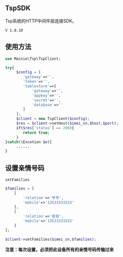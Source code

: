 TspSDK
------
Tsp系统的HTTP中间件层连接SDK。

`V 1.0.10`

## 使用方法

```php
use Macnie\Tsp\TspClient;

try{
     $config = [
        'gateway'=>'',
        'token'=>'',
        'tablestore'=>[
            'gateway'=>'',
            'appkey'=>'',
            'secret'=>'',
            'database'=>''
        ]
     ];
     $client = new TspClient($config);
     $res = $client->setHost($imei_sn,$host,$port);
     if($res['status'] == 200){
        return true;
     }
}catch(\Excetion $e){
     ......
}
```

## 设置亲情号码

`setFamilies`

```php
$families = [
    [
        'relation'=>'爷爷',
        'mobile'=>'13533333333'
    ],
    [
        'relation'=>'爸爸',
        'mobile'=>'13533333332'
    ]
];

$client->setFamilies($imei_sn,$families);

```
**注意：每次设置，必须把此设备所有的亲情号码传输过来**
